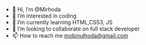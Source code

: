 - 👋 Hi, I’m @Mirhoda
- 👀 I’m interested in coding
- 🌱 I’m currently learning HTML,CSS3, JS
- 💞️ I’m looking to collaborate on full stack developer
- 📫 How to reach me mobinulhoda@gmail.com

<!---
Mirhoda/Mirhoda is a ✨ special ✨ repository because its `README.md` (this file) appears on your GitHub profile.
You can click the Preview link to take a look at your changes.
--->
